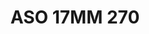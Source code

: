 ---
title: ASO 17MM 270
date: 
draft: false

# descripcion
description : Anillo de plata 925.

materials: Plata 985

color: 

dimensions: 17mm diámetro

code: 05-23-1659

type: "Anillos"

categories: []

price: $4.620,00

price_eftvo: $3.930,00

# Images
# first image will be shown in the product page
images:
  # - image: "images/path_to_image"
  # La ubicacion de las imagenes es imagenes/Anillos/Anillos.Solo Plata/05-23-1659-aso-17mm-270
  - image: "./images/anillos/solo_plata/05-23-1659-aso-17mm-270.jpg"
---